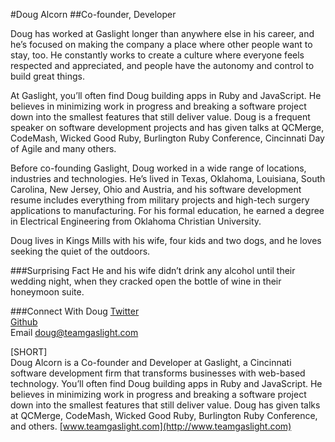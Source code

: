 #Doug Alcorn##Co-founder, DeveloperDoug has worked at Gaslight longer than anywhere else in his career, and he’s focused on making the company a place where other people want to stay, too. He constantly works to create a culture where everyone feels respected and appreciated, and people have the autonomy and control to build great things.At Gaslight, you’ll often find Doug building apps in Ruby and JavaScript. He believes in minimizing work in progress and breaking a software project down into the smallest features that still deliver value. Doug is a frequent speaker on software development projects and has given talks at QCMerge, CodeMash, Wicked Good Ruby, Burlington Ruby Conference, Cincinnati Day of Agile and many others.Before co-founding Gaslight, Doug worked in a wide range of locations, industries and technologies. He’s lived in Texas, Oklahoma, Louisiana, South Carolina, New Jersey, Ohio and Austria, and his software development resume includes everything from military projects and high-tech surgery applications to manufacturing. For his formal education, he earned a degree in Electrical Engineering from Oklahoma Christian University.Doug lives in Kings Mills with his wife, four kids and two dogs, and he loves seeking the quiet of the outdoors.###Surprising FactHe and his wife didn’t drink any alcohol until their wedding night, when they cracked open the bottle of wine in their honeymoon suite.###Connect With Doug[Twitter](https://twitter.com/dougalcorn)<br>[Github](https://github.com/dougalcorn)<br>Email doug@teamgaslight.com[SHORT]<br>Doug Alcorn is a Co-founder and Developer at Gaslight, a Cincinnati software development firm that transforms businesses with web-based technology. You’ll often find Doug building apps in Ruby and JavaScript. He believes in minimizing work in progress and breaking a software project down into the smallest features that still deliver value. Doug has given talks at QCMerge, CodeMash, Wicked Good Ruby, Burlington Ruby Conference, and others.  [www.teamgaslight.com](http://www.teamgaslight.com)
